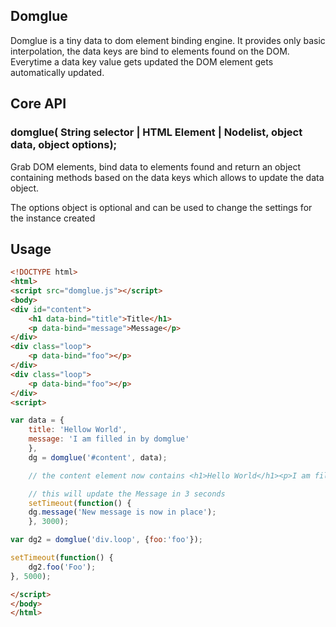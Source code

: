 ## Domglue

Domglue is a tiny data to dom element binding engine. It provides only basic interpolation, the data keys are bind to elements found on the DOM. Everytime a data key value gets updated the DOM element gets automatically updated.

## Core API

### domglue( String selector | HTML Element | Nodelist, object data, object options);

Grab DOM elements, bind data to elements found and return an object containing methods based on the data keys which allows to update the data object.

The options object is optional and can be used to change the settings for the instance created

## Usage

```html
<!DOCTYPE html>
<html>
<script src="domglue.js"></script>
<body>
<div id="content">
    <h1 data-bind="title">Title</h1>
    <p data-bind="message">Message</p>
</div>
<div class="loop">
    <p data-bind="foo"></p>
</div>
<div class="loop">
    <p data-bind="foo"></p>
</div>
<script>
```

```javascript
var data = {
	title: 'Hellow World',
	message: 'I am filled in by domglue'
    },
    dg = domglue('#content', data); 

    // the content element now contains <h1>Hello World</h1><p>I am filled in by domglue</p>

    // this will update the Message in 3 seconds
    setTimeout(function() {
	dg.message('New message is now in place');
    }, 3000);

var dg2 = domglue('div.loop', {foo:'foo'});

setTimeout(function() {
    dg2.foo('Foo');
}, 5000);


```

```html
</script>
</body>
</html>
```
